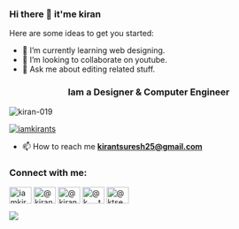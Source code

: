 ### Hi there 👋 it'me kiran

Here are some ideas to get you started:

- 🌱 I’m currently learning web designing.
- 👯 I’m looking to collaborate on youtube.
- 💬 Ask me about editing related stuff.
<h3 align="center">Iam a Designer & Computer Engineer</h3>

<p align="left"> <img src="https://komarev.com/ghpvc/?username=kiran-019&label=Profile%20views&color=0e75b6&style=flat" alt="kiran-019" /> </p>

<p align="left"> <a href="https://twitter.com/iamkirants" target="blank"><img src="https://img.shields.io/twitter/follow/iamkirants?logo=twitter&style=for-the-badge" alt="iamkirants" /></a> </p>

- 📫 How to reach me **kirantsuresh25@gmail.com**

<h3 align="left">Connect with me:</h3>
<p align="left">
<a href="https://twitter.com/iamkirants" target="blank"><img align="center" src="https://raw.githubusercontent.com/rahuldkjain/github-profile-readme-generator/master/src/images/icons/Social/twitter.svg" alt="iamkirants" height="30" width="40" /></a>
<a href="https://www.linkedin.com/in/kiran-t-suresh-019/" target="blank"><img align="center" src="https://raw.githubusercontent.com/rahuldkjain/github-profile-readme-generator/master/src/images/icons/Social/linked-in-alt.svg" alt="@kiran-t-suresh-019" height="30" width="40" /></a>
<a href="https://www.facebook.com/kiran.karad.31/" target="blank"><img align="center" src="https://raw.githubusercontent.com/rahuldkjain/github-profile-readme-generator/master/src/images/icons/Social/facebook.svg" alt="@kiranvalluvanaadan" height="30" width="40" /></a>
<a href="https://www.instagram.com/k___t__s/" target="blank"><img align="center" src="https://raw.githubusercontent.com/rahuldkjain/github-profile-readme-generator/master/src/images/icons/Social/instagram.svg" alt="@k___t__s" height="30" width="40" /></a>
<a href="https://www.youtube.com/channel/UCQzXYe6mZgy3A23KyVzffdw" target="blank"><img align="center" src="https://raw.githubusercontent.com/rahuldkjain/github-profile-readme-generator/master/src/images/icons/Social/youtube.svg" alt="@ktseditoropedia" height="30" width="40" /></a>
</p>

<img src="https://github-readme-stats.vercel.app/api?username=kiran-019&&show_icons=true&title_color=ffffff&icon_color=bb2acf&text_color=daf7dc&bg_color=151515">

